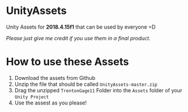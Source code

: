 # UnityAssets
Unity Assets for **2018.4.15f1** that can be used by everyone =D

_Please just give me credit if you use them in a final product._

# How to use these Assets
1. Download the assets from Github
2. Unzip the file that should be called `UnityAssets-master.zip`
3. Drag the unzipped `TrentonGage11` Folder into the `Assets` folder of your `Unity Project`
4. Use the assest as you please!
